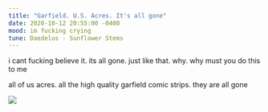 ```yaml
---
title: "Garfield. U.S. Acres. It's all gone"
date: 2020-10-12 20:55:00 -0400
mood: im fucking crying
tune: Daedelus - Sunflower Stems
---
```

i cant fucking believe it. its all gone. just like that.
why. why must you do this to me

all of us acres. all the high quality garfield comic strips. they are all gone

![](https://media1.tenor.com/images/1e49dfe2c7b88d859f33dc287b25918d/tenor.gif?itemid=7619047)